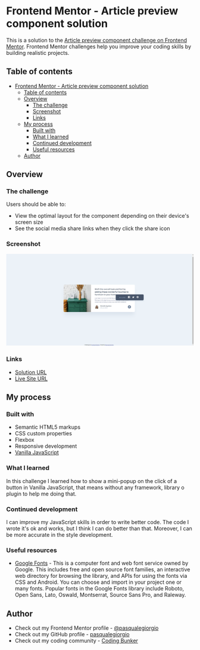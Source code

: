 # Frontend Mentor - Article preview component solution

This is a solution to the [Article preview component challenge on Frontend Mentor](https://www.frontendmentor.io/challenges/article-preview-component-dYBN_pYFT). Frontend Mentor challenges help you improve your coding skills by building realistic projects. 

## Table of contents

- [Frontend Mentor - Article preview component solution](#frontend-mentor---article-preview-component-solution)
  - [Table of contents](#table-of-contents)
  - [Overview](#overview)
    - [The challenge](#the-challenge)
    - [Screenshot](#screenshot)
    - [Links](#links)
  - [My process](#my-process)
    - [Built with](#built-with)
    - [What I learned](#what-i-learned)
    - [Continued development](#continued-development)
    - [Useful resources](#useful-resources)
  - [Author](#author)

## Overview

### The challenge

Users should be able to:

- View the optimal layout for the component depending on their device's screen size
- See the social media share links when they click the share icon

### Screenshot

![](./screenshot.png)

### Links

- [Solution URL](https://github.com/pasqualegiorgio/frontend-mentor-article-preview-component)
- [Live Site URL](https://pasqualegiorgio.github.io/frontend-mentor-article-preview-component/)

## My process

### Built with

- Semantic HTML5 markups
- CSS custom properties
- Flexbox
- Responsive development
- [Vanilla JavaScript](https://developer.mozilla.org/en-US/docs/Web/JavaScript)

### What I learned

In this challenge I learned how to show a mini-popup on the click of a button in Vanilla JavaScript, that means without any framework, library o plugin to help me doing that.

### Continued development

I can improve my JavaScript skills in order to write better code. The code I wrote it's ok and works, but I think I can do better than that.
Moreover, I can be more accurate in the style development.

### Useful resources

- [Google Fonts](https://fonts.google.com/) - This is a computer font and web font service owned by Google. This includes free and open source font families, an interactive web directory for browsing the library, and APIs for using the fonts via CSS and Android. You can choose and import in your project one or many fonts. Popular fonts in the Google Fonts library include Roboto, Open Sans, Lato, Oswald, Montserrat, Source Sans Pro, and Raleway.

## Author

- Check out my Frontend Mentor profile - [@pasqualegiorgio](https://www.frontendmentor.io/profile/pasqualegiorgio)
- Check out my GitHub profile - [pasqualegiorgio](https://github.com/pasqualegiorgio)
- Check out my coding community - [Coding Bunker](https://linktr.ee/codingbunker)
